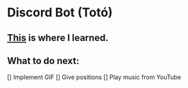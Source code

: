 # Discord Bot (Totó)

## [This](https://www.youtube.com/watch?v=SPTfmiYiuok) is where I learned.
 
## What to do next:

[] Implement GIF 
[] Give positions
[] Play music from YouTube 